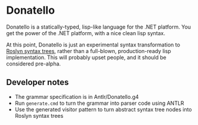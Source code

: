 # Donatello

Donatello is a statically-typed, lisp-like language for the .NET platform. You get the power of the .NET platform, with a nice clean lisp syntax.

At this point, Donatello is just an experimental syntax transformation to [Roslyn syntax trees](https://github.com/dotnet/roslyn), rather than a full-blown, production-ready lisp implementation. This will probably upset people, and it should be considered pre-alpha.

## Developer notes

- The grammar specification is in Antlr/Donatello.g4
- Run `generate.cmd` to turn the grammar into parser code using ANTLR
- Use the generated visitor pattern to turn abstract syntax tree nodes into Roslyn syntax trees
